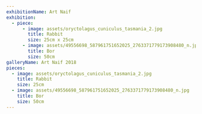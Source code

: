 ```yaml
---
exhibitionName: Art Naif
exhibition:
  - piece:
      - image: assets/oryctolagus_cuniculus_tasmania_2.jpg
        title: Rabbit
        size: 25cm x 25cm
      - image: assets/49556698_587961751652025_2763371779173908480_n.jpg
        title: Bor
        size: 50cm
galleryName: Art Naif 2018
pieces:
  - image: assets/oryctolagus_cuniculus_tasmania_2.jpg
    title: Rabbit
    size: 25cm
  - image: assets/49556698_587961751652025_2763371779173908480_n.jpg
    title: Bor
    size: 50cm
---
```

